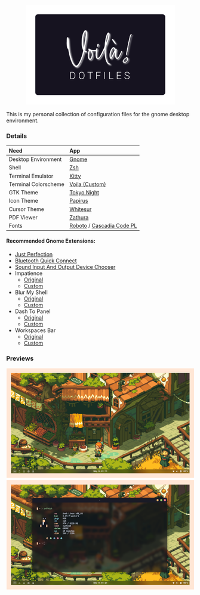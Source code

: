 <p align=center>
    <img src="logo.svg" width=400 >
</p>

This is my personal collection of configuration files for the gnome desktop environment. 

### Details

| Need                 | App                                                                                                                 |
| :------------------- | :------------------------------------------------------------------------------------------------------------------ |
| Desktop Environment  | [Gnome](https://www.gnome.org/)                                                                                     |
| Shell                | [Zsh](https://www.zsh.org/)                                                                                         |
| Terminal Emulator    | [Kitty](https://github.com/kovidgoyal/kitty)                                                                        |
| Terminal Colorscheme | [Voila (Custom)](https://github.com/Harshit-T/voila/blob/main/.config/kitty/kitty.conf)                             |
| GTK Theme            | [Tokyo Night](https://github.com/Harshit-T/voila/blob/main/.config/kitty/kitty.conf)                                |
| Icon Theme           | [Papirus](https://github.com/PapirusDevelopmentTeam/papirus-icon-theme)                                             |
| Cursor Theme         | [Whitesur](https://github.com/vinceliuice/WhiteSur-cursors)                                                         |
| PDF Viewer           | [Zathura](https://pwmt.org/projects/zathura/)                                                                       |
| Fonts                | [Roboto](https://fonts.google.com/specimen/Roboto) / [Cascadia Code PL](https://github.com/microsoft/cascadia-code) |

#### Recommended Gnome Extensions:

- [Just Perfection](https://extensions.gnome.org/extension/3843/just-perfection/)
- [Bluetooth Quick Connect](https://extensions.gnome.org/extension/1401/bluetooth-quick-connect/)
- [Sound Input And Output Device Chooser](https://extensions.gnome.org/extension/906/sound-output-device-chooser/)
- Impatience
    + [Original](https://extensions.gnome.org/extension/277/impatience/)
    + [Custom](https://github.com/Harshit-T/voila/tree/main/extensions)
- Blur My Shell
    + [Original](https://extensions.gnome.org/extension/3193/blur-my-shell/)
    + [Custom](https://github.com/Harshit-T/voila/tree/main/extensions)
- Dash To Panel
    + [Original](https://extensions.gnome.org/extension/1160/dash-to-panel/)
    + [Custom](https://github.com/Harshit-T/voila/tree/main/extensions)
- Workspaces Bar
    + [Original](https://extensions.gnome.org/extension/3851/workspaces-bar/)
    + [Custom](https://github.com/Harshit-T/voila/tree/main/extensions)

### Previews

<p align=center>
    <img src="preview.png" width=700 >
</p>

